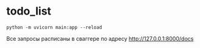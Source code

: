 # todo_list
```
python -m uvicorn main:app --reload
```

Все запросы расписаны в сваггере по адресу http://127.0.0.1:8000/docs
